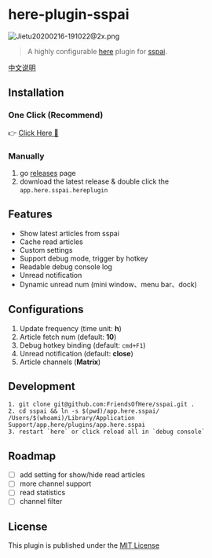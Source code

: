 # here-plugin-sspai

![Jietu20200216-191022@2x.png](https://i.loli.net/2020/02/16/svhqUfegDZF5acb.png)

> A highly configurable [here](https://here.app/) plugin for [sspai](http://sspai.com/).

[中文说明](./readme_zh.md)

## Installation

### One Click  (Recommend)
👉 <a href="https://jump.here.app/?installPlugin?title=sspai&url=https://github.com/FriendsOfHere/sspai/releases/latest/download/app.here.sspai.hereplugin">Click Here 🔌</a>

### Manually
1. go [releases](https://github.com/FriendsOfHere/sspai/releases/latest/) page
2. download the latest release & double click the `app.here.sspai.hereplugin`

## Features
- Show latest articles from sspai
- Cache read articles
- Custom settings
- Support debug mode, trigger by hotkey
- Readable debug console log
- Unread notification
- Dynamic unread num (mini window、menu bar、dock)

## Configurations
1. Update frequency (time unit: **h**)
2. Article fetch num (default: **10**)
3. Debug hotkey binding (default: `cmd+F1`)
4. Unread notification (default: **close**)
5. Article channels (**Matrix**)

## Development

```console
1. git clone git@github.com:FriendsOfHere/sspai.git .
2. cd sspai && ln -s $(pwd)/app.here.sspai/ /Users/$(whoami)/Library/Application Support/app.here/plugins/app.here.sspai
3. restart `here` or click reload all in `debug console`
```

## Roadmap
- [ ] add setting for show/hide read articles
- [ ] more channel support
- [ ] read statistics
- [ ] channel filter

## License
This plugin is published under the [MIT License](https://opensource.org/licenses/mit-license.php)
